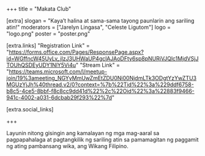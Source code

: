 +++
title = "Makata Club"

[extra]
slogan = "Kaya’t halina at sama-sama tayong paunlarin ang sariling atin!"
moderators = ["Jarelyn Lingasa", "Celeste Ligutom"]
logo = "logo.png"
poster = "poster.png"

[extra.links]
"Registration Link" = "https://forms.office.com/Pages/ResponsePage.aspx?id=WGffncW45UyLv_jIzJ3UHWaUP4gclAJAoDFty6sp8pNURjVJQlc1MjdVSjJTOUhQSDEyUDY1NlY5Vi4u"
"Stream Link" = "https://teams.microsoft.com/l/meetup-join/19%3ameeting_NGYyMmUwZmEtZDU0Ni00NjdmLTk3ODgtYzYwZTU3MGUzYjJh%40thread.v2/0?context=%7b%22Tid%22%3a%229ddf6758-b8c5-4ce5-8bbf-f8c8cc9dd41d%22%2c%22Oid%22%3a%22883f9466-941c-4002-a031-6dcbab29f293%22%7d"

[extra.social_links]


+++

Layunin nitong gisingin ang kamalayan ng mga mag-aaral sa pagpapahalaga at pagtangkilik ng sariling atin sa pamamagitan ng paggamit ng ating pambansang wika, ang Wikang Filipino.